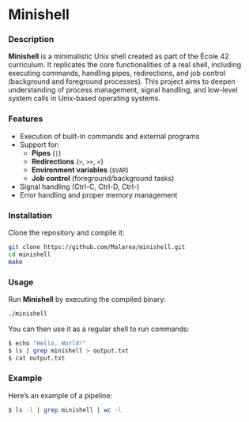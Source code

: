 # Minishell

### Description
**Minishell** is a minimalistic Unix shell created as part of the École 42 curriculum. It replicates the core functionalities of a real shell, including executing commands, handling pipes, redirections, and job control (background and foreground processes). This project aims to deepen understanding of process management, signal handling, and low-level system calls in Unix-based operating systems.

### Features
- Execution of built-in commands and external programs
- Support for:
  - **Pipes** (`|`)
  - **Redirections** (`>`, `>>`, `<`)
  - **Environment variables** (`$VAR`)
  - **Job control** (foreground/background tasks)
- Signal handling (Ctrl-C, Ctrl-D, Ctrl-\)
- Error handling and proper memory management

### Installation
Clone the repository and compile it:

```bash
git clone https://github.com/Malarea/minishell.git
cd minishell
make
```

### Usage
Run **Minishell** by executing the compiled binary:

```bash
./minishell
```

You can then use it as a regular shell to run commands:

```bash
$ echo "Hello, World!"
$ ls | grep minishell > output.txt
$ cat output.txt
```

### Example
Here’s an example of a pipeline:

```bash
$ ls -l | grep minishell | wc -l
